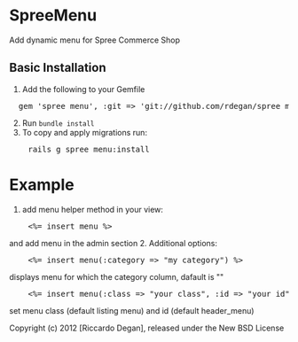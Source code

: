 SpreeMenu
=========

Add dynamic menu for Spree Commerce Shop


Basic Installation
------------------

1. Add the following to your Gemfile
<pre>
  gem 'spree_menu', :git => 'git://github.com/rdegan/spree_menu.git'
</pre>
2. Run `bundle install`
3. To copy and apply migrations run:
<pre>
	rails g spree_menu:install
</pre>

Example
=======

1. add menu helper method in your view:
<pre>
	<%= insert_menu %>
</pre>
and add menu in the admin section
2. Additional options:
<pre>
	<%= insert_menu(:category => "my_category") %>
</pre>
displays menu for which the category column, dafault is ""
<pre>
	<%= insert_menu(:class => "your_class", :id => "your_id") %>
</pre>
set menu class (default listing menu) and id (default header_menu)


Copyright (c) 2012 [Riccardo Degan], released under the New BSD License
